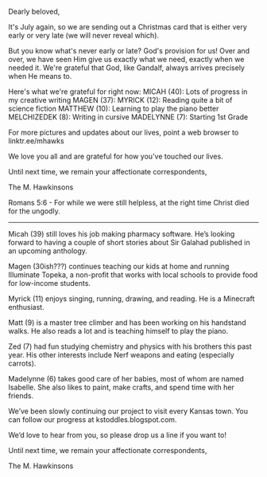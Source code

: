 Dearly beloved,

It's July again, so we are sending out a Christmas card that is either very early or very late (we will never reveal which). 

But you know what's never early or late? God's provision for us! Over and over, we have seen Him give us exactly what we need, exactly when we needed it. We're grateful that God, like Gandalf, always arrives precisely when He means to.

Here's what we're grateful for right now:
MICAH (40): Lots of progress in my creative writing
MAGEN (37): 
MYRICK (12): Reading quite a bit of science fiction
MATTHEW (10): Learning to play the piano better
MELCHIZEDEK (8): Writing in cursive
MADELYNNE (7): Starting 1st Grade

For more pictures and updates about our lives, point a web browser to linktr.ee/mhawks

We love you all and are grateful for how you've touched our lives. 

Until next time, we remain your affectionate correspondents,

The M. Hawkinsons

Romans 5:6  - For while we were still helpless, at the right time Christ died for the ungodly.

---

Micah (39) still loves his job making pharmacy software. He’s looking forward to having a couple of short stories about Sir Galahad published in an upcoming anthology.

Magen (30ish???) continues teaching our kids at home and running Illuminate Topeka, a non-profit that works with local schools to provide food for low-income students. 

Myrick (11) enjoys singing, running, drawing, and reading. He is a Minecraft enthusiast.

Matt (9) is a master tree climber and has been working on his handstand walks. He also reads a lot and is teaching himself to play the piano.

Zed (7) had fun studying chemistry and physics with his brothers this past year. His other interests include Nerf weapons and eating (especially carrots).

Madelynne (6) takes good care of her babies, most of whom are named Isabelle. She also likes to paint, make crafts, and spend time with her friends.

We’ve been slowly continuing our project to visit every Kansas town. You can follow our progress at kstoddles.blogspot.com.


We’d love to hear from you, so please drop us a line if you want to!


Until next time, we remain your affectionate correspondents,


The M. Hawkinsons
